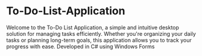 # To-Do-List-Application
Welcome to the To-Do List Application, a simple and intuitive desktop solution for managing tasks efficiently. Whether you're organizing your daily tasks or planning long-term goals, this application allows you to track your progress with ease. Developed in C# using Windows Forms

